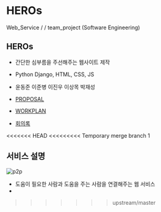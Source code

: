 # HEROs
Web_Service / / team_project (Software Engineering)



## HEROs
- 간단한 심부름을 주선해주는 웹사이트 제작  
- Python Django, HTML, CSS, JS
- 윤동준 이준병 이진우 이상목 박재성

- [PROPOSAL](https://docs.google.com/document/d/1Xm0Gy-ZyD3RM_gVXhX98bUhG_XX4kPB2CoYMLw2cg5o/edit?usp=sharing)  
- [WORKPLAN](https://docs.google.com/spreadsheets/d/116JBGgYPy-1EQxnBNylSMEaAZSQbI69gt61lSLaQfGo/edit?usp=sharing)  
- [회의록](meetings/Progress.md)

<<<<<<< HEAD
<<<<<<<<< Temporary merge branch 1


## 서비스 설명
![p2p](https://platum.kr/wp-content/uploads/2018/07/P2P_Lending-1440x901-1024x641.jpg)
- 도움이 필요한 사람과 도움을 주는 사람을 연결해주는 웹 서비스
-
>>>>>>> upstream/master
